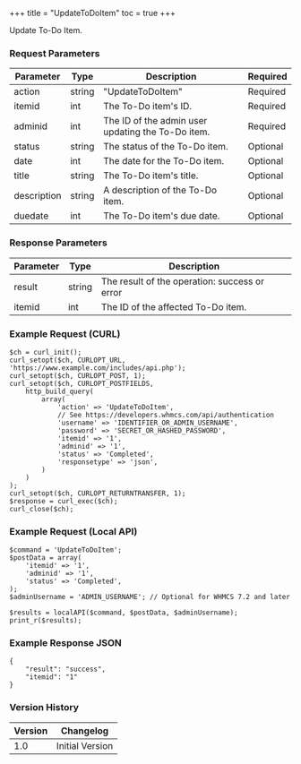 +++
title = "UpdateToDoItem"
toc = true
+++

Update To-Do Item.

### Request Parameters

| Parameter | Type | Description | Required |
| --------- | ---- | ----------- | -------- |
| action | string | "UpdateToDoItem" | Required |
| itemid | int | The To-Do item's ID. | Required |
| adminid | int | The ID of the admin user updating the To-Do item. | Required |
| status | string | The status of the To-Do item. | Optional |
| date | int | The date for the To-Do item. | Optional |
| title | string | The To-Do item's title. | Optional |
| description | string | A description of the To-Do item. | Optional |
| duedate | int | The To-Do item's due date. | Optional |

### Response Parameters

| Parameter | Type | Description |
| --------- | ---- | ----------- |
| result | string | The result of the operation: success or error |
| itemid | int | The ID of the affected To-Do item. |


### Example Request (CURL)

```
$ch = curl_init();
curl_setopt($ch, CURLOPT_URL, 'https://www.example.com/includes/api.php');
curl_setopt($ch, CURLOPT_POST, 1);
curl_setopt($ch, CURLOPT_POSTFIELDS,
    http_build_query(
        array(
            'action' => 'UpdateToDoItem',
            // See https://developers.whmcs.com/api/authentication
            'username' => 'IDENTIFIER_OR_ADMIN_USERNAME',
            'password' => 'SECRET_OR_HASHED_PASSWORD',
            'itemid' => '1',
            'adminid' => '1',
            'status' => 'Completed',
            'responsetype' => 'json',
        )
    )
);
curl_setopt($ch, CURLOPT_RETURNTRANSFER, 1);
$response = curl_exec($ch);
curl_close($ch);
```


### Example Request (Local API)

```
$command = 'UpdateToDoItem';
$postData = array(
    'itemid' => '1',
    'adminid' => '1',
    'status' => 'Completed',
);
$adminUsername = 'ADMIN_USERNAME'; // Optional for WHMCS 7.2 and later

$results = localAPI($command, $postData, $adminUsername);
print_r($results);
```


### Example Response JSON

```
{
    "result": "success",
    "itemid": "1"
}
```


### Version History

| Version | Changelog |
| ------- | --------- |
| 1.0 | Initial Version |

